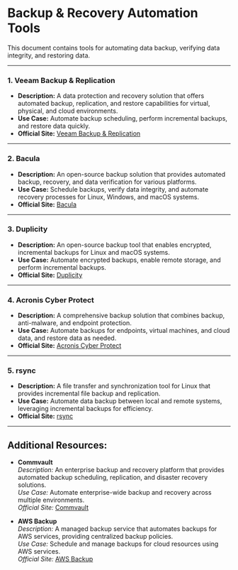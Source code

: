 # Backup & Recovery Automation Tools

This document contains tools for automating data backup, verifying data integrity, and restoring data.

---

### 1. **Veeam Backup & Replication**
   - **Description:** A data protection and recovery solution that offers automated backup, replication, and restore capabilities for virtual, physical, and cloud environments.
   - **Use Case:** Automate backup scheduling, perform incremental backups, and restore data quickly.
   - **Official Site:** [Veeam Backup & Replication](https://www.veeam.com)

---

### 2. **Bacula**
   - **Description:** An open-source backup solution that provides automated backup, recovery, and data verification for various platforms.
   - **Use Case:** Schedule backups, verify data integrity, and automate recovery processes for Linux, Windows, and macOS systems.
   - **Official Site:** [Bacula](https://www.bacula.org)

---

### 3. **Duplicity**
   - **Description:** An open-source backup tool that enables encrypted, incremental backups for Linux and macOS systems.
   - **Use Case:** Automate encrypted backups, enable remote storage, and perform incremental backups.
   - **Official Site:** [Duplicity](http://duplicity.nongnu.org)

---

### 4. **Acronis Cyber Protect**
   - **Description:** A comprehensive backup solution that combines backup, anti-malware, and endpoint protection.
   - **Use Case:** Automate backups for endpoints, virtual machines, and cloud data, and restore data as needed.
   - **Official Site:** [Acronis Cyber Protect](https://www.acronis.com)

---

### 5. **rsync**
   - **Description:** A file transfer and synchronization tool for Linux that provides incremental file backup and replication.
   - **Use Case:** Automate data backup between local and remote systems, leveraging incremental backups for efficiency.
   - **Official Site:** [rsync](https://rsync.samba.org)

---

## Additional Resources:

- **Commvault**  
  *Description:* An enterprise backup and recovery platform that provides automated backup scheduling, replication, and disaster recovery solutions.  
  *Use Case:* Automate enterprise-wide backup and recovery across multiple environments.  
  *Official Site:* [Commvault](https://www.commvault.com)
  
- **AWS Backup**  
  *Description:* A managed backup service that automates backups for AWS services, providing centralized backup policies.  
  *Use Case:* Schedule and manage backups for cloud resources using AWS services.  
  *Official Site:* [AWS Backup](https://aws.amazon.com/backup/)
